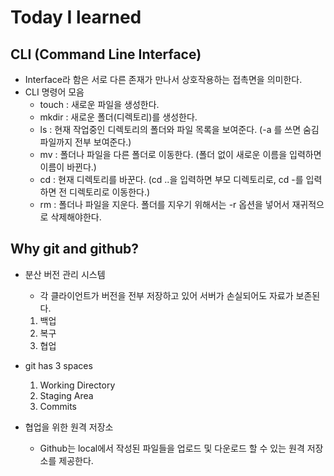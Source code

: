 # Today I learned

## CLI (Command Line Interface)

- Interface라 함은 서로 다른 존재가 만나서 상호작용하는 접촉면을 의미한다.
- CLI 명령어 모음
    + touch : 새로운 파일을 생성한다.
    + mkdir : 새로운 폴더(디렉토리)를 생성한다.
    + ls : 현재 작업중인 디렉토리의 폴더와 파일 목록을 보여준다. (-a 를 쓰면 숨김파일까지 전부 보여준다.)
    + mv : 폴더나 파일을 다른 폴더로 이동한다. (폴더 없이 새로운 이름을 입력하면 이름이 바뀐다.)
    + cd : 현재 디렉토리를 바꾼다. (cd ..을 입력하면 부모 디렉토리로, cd -를 입력하면 전 디렉토리로 이동한다.)
    + rm : 폴더나 파일을 지운다. 폴더를 지우기 위해서는 -r 옵션을 넣어서 재귀적으로 삭제해야한다.

## Why git and github?

- 분산 버전 관리 시스템
    + 각 클라이언트가 버전을 전부 저장하고 있어 서버가 손실되어도 자료가 보존된다.
    1. 백업
    2. 복구
    3. 협업
      

- git has 3 spaces
    1. Working Directory
    2. Staging Area
    3. Commits


- 협업을 위한 원격 저장소
    + Github는 local에서 작성된 파일들을 업로드 및 다운로드 할 수 있는 원격 저장소를 제공한다.